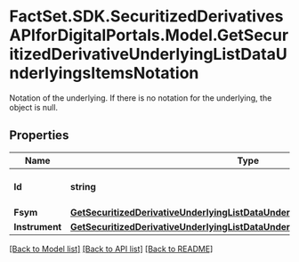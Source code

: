 # FactSet.SDK.SecuritizedDerivativesAPIforDigitalPortals.Model.GetSecuritizedDerivativeUnderlyingListDataUnderlyingsItemsNotation
Notation of the underlying. If there is no notation for the underlying, the object is null.

## Properties

Name | Type | Description | Notes
------------ | ------------- | ------------- | -------------
**Id** | **string** | Identifier of the notation. | [optional] 
**Fsym** | [**GetSecuritizedDerivativeUnderlyingListDataUnderlyingsItemsNotationFsym**](GetSecuritizedDerivativeUnderlyingListDataUnderlyingsItemsNotationFsym.md) |  | [optional] 
**Instrument** | [**GetSecuritizedDerivativeUnderlyingListDataUnderlyingsItemsNotationInstrument**](GetSecuritizedDerivativeUnderlyingListDataUnderlyingsItemsNotationInstrument.md) |  | [optional] 

[[Back to Model list]](../README.md#documentation-for-models) [[Back to API list]](../README.md#documentation-for-api-endpoints) [[Back to README]](../README.md)


